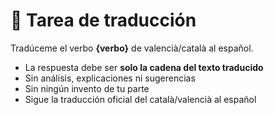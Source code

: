 # 📄 Tarea de traducción

Tradúceme el verbo **{verbo}** de valencià/català al español.

- La respuesta debe ser **solo la cadena del texto traducido**  
- Sin análisis, explicaciones ni sugerencias
- Sin ningún invento de tu parte
- Sigue la traducción oficial del català/valencià al español
